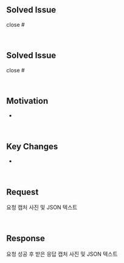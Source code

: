## Solved Issue

close #

<br>

## Solved Issue

close #

<br>

## Motivation

-

<br>

## Key Changes

-

<br>

## Request

요청 캡처 사진 및 JSON 텍스트

<br>

## Response

요청 성공 후 받은 응답 캡처 사진 및 JSON 텍스트